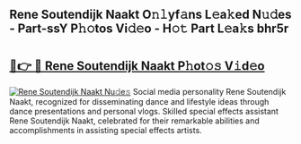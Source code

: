 ## Rene Soutendijk Naakt O𝚗𝚕yf𝚊ns L𝚎a𝚔ed N𝚞𝚍es - Part-ssY P𝚑𝚘tos Vi𝚍𝚎o - H𝚘𝚝 Part L𝚎a𝚔s bhr5r

# <h2><a href="http://kfcdz3.oniu.top/?m=Rene+Soutendijk+Naakt">🔗👉 🔴 Rene Soutendijk Naakt P𝚑ot𝚘𝚜 V𝚒d𝚎o</a></h2>

[![Rene Soutendijk Naakt Nu𝚍e𝚜](https://i.imgur.com/0qMVB7G.gif)](http://kfcdz3.oniu.top/?m=Rene+Soutendijk+Naakt)
Social media personality Rene Soutendijk Naakt, recognized for disseminating dance and lifestyle ideas through dance presentations and personal vlogs. Skilled special effects assistant Rene Soutendijk Naakt, celebrated for their remarkable abilities and accomplishments in assisting special effects artists.  
